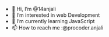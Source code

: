 - 👋 Hi, I’m @14anjali
- 👀 I’m interested in web Development
- 🌱 I’m currently learning JavaScript
- 📫 How to reach me :@procoder.anjali


<!---
14anjali/14anjali is a ✨ special ✨ repository because its `README.md` (this file) appears on your GitHub profile.
You can click the Preview link to take a look at your changes.
--->
